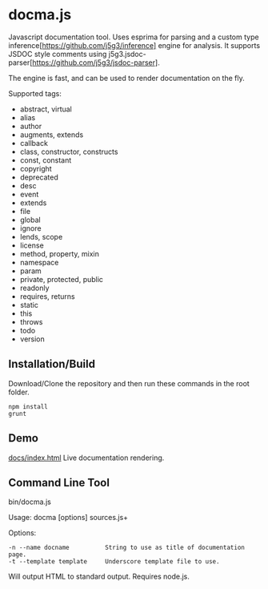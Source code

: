 docma.js
========

Javascript documentation tool. Uses esprima for parsing and a custom
type inference[https://github.com/j5g3/inference] engine for analysis.
It supports JSDOC style comments using
j5g3.jsdoc-parser[https://github.com/j5g3/jsdoc-parser]. 

The engine is fast, and can be used to render documentation on the fly.

Supported tags:

- abstract, virtual
- alias
- author
- augments, extends
- callback
- class, constructor, constructs
- const, constant
- copyright
- deprecated
- desc
- event
- extends
- file
- global
- ignore
- lends, scope
- license
- method, property, mixin
- namespace
- param
- private, protected, public
- readonly
- requires, returns
- static
- this
- throws
- todo
- version

Installation/Build
------------------

Download/Clone the repository and then run these commands in the root folder.

	npm install
	grunt

Demo
----

[docs/index.html](http://j5g3.github.io/docma/docs)
	Live documentation rendering.
	
	
Command Line Tool
-----------------

bin/docma.js

Usage: docma [options] sources.js+

Options:

	-n --name docname          String to use as title of documentation page.
	-t --template template     Underscore template file to use.

Will output HTML to standard output. Requires node.js.